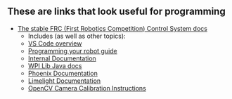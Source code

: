 These are links that look useful for programming
---
+ [The stable FRC (First Robotics Competition) Control System docs](https://docs.wpilib.org/en/stable/)
  + Includes (as well as other topics):
  + [VS Code overview](https://docs.wpilib.org/en/stable/docs/software/vscode-overview/index.html)
  + [Programming your robot guide](https://docs.wpilib.org/en/stable/docs/zero-to-robot/step-4/index.html)
  + [Internal Documentation](https://frcmi.github.io/)
  + [WPI Lib Java docs](https://first.wpi.edu/wpilib/allwpilib/docs/release/java/index.html)
  + [Phoenix Documentation](https://docs.ctre-phoenix.com/en/stable/)
  + [Limelight Documentation](https://docs.limelightvision.io/en/latest/)
  + [OpenCV Camera Calibration Instructions](https://docs.opencv.org/3.4/dc/dbb/tutorial_py_calibration.html)
  